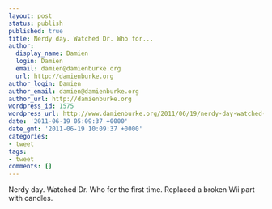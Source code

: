 ```yaml
---
layout: post
status: publish
published: true
title: Nerdy day. Watched Dr. Who for...
author:
  display_name: Damien
  login: Damien
  email: damien@damienburke.org
  url: http://damienburke.org
author_login: Damien
author_email: damien@damienburke.org
author_url: http://damienburke.org
wordpress_id: 1575
wordpress_url: http://www.damienburke.org/2011/06/19/nerdy-day-watched-dr-who-for/
date: '2011-06-19 05:09:37 +0000'
date_gmt: '2011-06-19 10:09:37 +0000'
categories:
- tweet
tags:
- tweet
comments: []
---
```

<p>Nerdy day. Watched Dr. Who for the first time. Replaced a broken Wii part with candles.</p>
